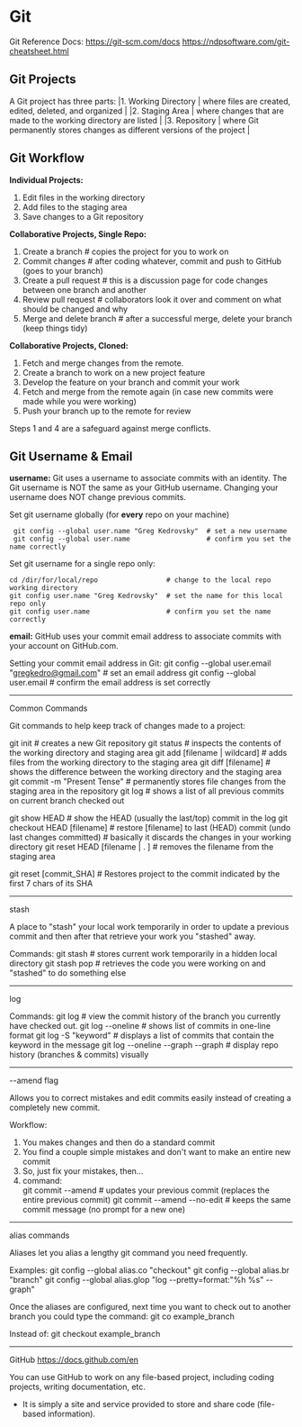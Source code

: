 # Git

Git Reference Docs:
https://git-scm.com/docs
https://ndpsoftware.com/git-cheatsheet.html

## Git Projects

A Git project has three parts:
|1. Working Directory | where files are created, edited, deleted, and organized |
|2. Staging Area      | where changes that are made to the working directory are listed |
|3. Repository        | where Git permanently stores changes as different versions of the project |

## Git Workflow

**Individual Projects:**
1. Edit files in the working directory
2. Add files to the staging area
3. Save changes to a Git repository

**Collaborative Projects, Single Repo:**
1. Create a branch          # copies the project for you to work on
2. Commit changes           # after coding whatever, commit and push to GitHub (goes to your branch)
3. Create a pull request    # this is a discussion page for code changes between one branch and another
4. Review pull request      # collaborators look it over and comment on what should be changed and why
5. Merge and delete branch  # after a successful merge, delete your branch (keep things tidy)

**Collaborative Projects, Cloned:**
1. Fetch and merge changes from the remote.
2. Create a branch to work on a new project feature
3. Develop the feature on your branch and commit your work
4. Fetch and merge from the remote again (in case new commits were made while you were working)
5. Push your branch up to the remote for review

Steps 1 and 4 are a safeguard against merge conflicts.

## Git Username & Email

**username:** Git uses a username to associate commits with an identity. The Git username is NOT the same as your GitHub username. Changing your username does NOT change previous commits.

Set git username globally (for **every** repo on your machine)
```
 git config --global user.name "Greg Kedrovsky"  # set a new username
 git config --global user.name                   # confirm you set the name correctly
```

Set git username for a single repo only: 
```
cd /dir/for/local/repo                 # change to the local repo working directory
git config user.name "Greg Kedrovsky"  # set the name for this local repo only
git config user.name                   # confirm you set the name correctly
```

**email:** GitHub uses your commit email address to associate commits with your account on GitHub.com. 

Setting your commit email address in Git: 
 git config --global user.email "gregkedro@gmail.com"  # set an email address
 git config --global user.email                        # confirm the email address is set correctly


-----------------------------------------------------------------------
Common Commands

Git commands to help keep track of changes made to a project:

git init                       # creates a new Git repository
git status                     # inspects the contents of the working directory and staging area
git add [filename | wildcard]  # adds files from the working directory to the staging area
git diff [filename]            # shows the difference between the working directory and the staging area
git commit -m "Present Tense"  # permanently stores file changes from the staging area in the repository
git log                        # shows a list of all previous commits on current branch checked out

git show HEAD                  # show the HEAD (usually the last/top) commit in the log
git checkout HEAD [filename]   # restore [filename] to last (HEAD) commit (undo last changes committed)
                               # basically it discards the changes in your working directory
git reset HEAD [filename | . ] # removes the filename from the staging area
 
git reset [commit_SHA]         # Restores project to the commit indicated by the first 7 chars of its SHA

-----------------------------------------------------------------------
stash

A place to "stash" your local work temporarily in order to update a previous commit and then after that retrieve your work you "stashed" away.

Commands:
 git stash      # stores current work temporarily in a hidden local directory
 git stash pop  # retrieves the code you were working on and "stashed" to do something else
 
-----------------------------------------------------------------------
log

Commands: 
 git log                            # view the commit history of the branch you currently have checked out.
 git log --oneline                  # shows list of commits in one-line format
 git log -S "keyword"               # displays a list of commits that contain the keyword in the message
 git log --oneline --graph --graph  # display repo history (branches & commits) visually
 
-----------------------------------------------------------------------
 --amend flag
 
Allows you to correct mistakes and edit commits easily instead of creating a completely new commit.

Workflow:
 1. You makes changes and then do a standard commit
 2. You find a couple simple mistakes and don't want to make an entire new commit
 3. So, just fix your mistakes, then...
 4. command:      
     git commit --amend            # updates your previous commit (replaces the entire previous commit)
     git commit --amend --no-edit  # keeps the same commit message (no prompt for a new one)

-----------------------------------------------------------------------
alias commands

Aliases let you alias a lengthy git command you need frequently.

Examples: 
 git config --global alias.co "checkout"
 git config --global alias.br "branch"
 git config --global alias.glop "log --pretty=format:"%h %s" --graph"

Once the aliases are configured, next time you want to check out to another branch you could type the command:
 git co example_branch

Instead of:
 git checkout example_branch
 
-----------------------------------------------------------------------
GitHub
https://docs.github.com/en

You can use GitHub to work on any file-based project, including coding projects, writing documentation, etc.
- It is simply a site and service provided to store and share code (file-based information).




